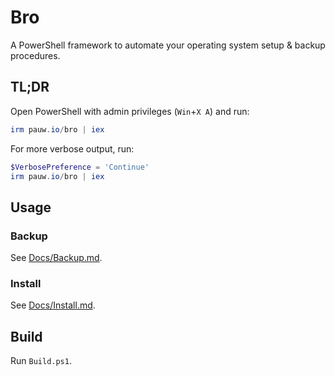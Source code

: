 # Bro

A PowerShell framework to automate your operating system setup & backup procedures.

## TL;DR

Open PowerShell with admin privileges (`Win`+`X A`) and run:

```powershell
irm pauw.io/bro | iex
```

For more verbose output, run:

```powershell
$VerbosePreference = 'Continue'
irm pauw.io/bro | iex
```

## Usage

### Backup

See [Docs/Backup.md](https://github.com/Pauwlo/Bro/blob/main/Docs/Backup.md).

### Install

See [Docs/Install.md](https://github.com/Pauwlo/Bro/blob/main/Docs/Install.md).

## Build

Run `Build.ps1`.

